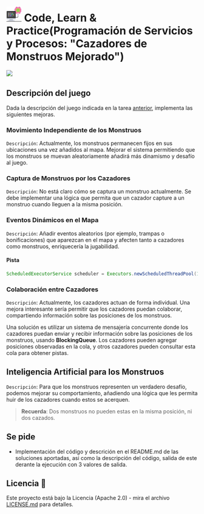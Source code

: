 # <img src=../../../../images/computer.png width="40"> Code, Learn & Practice(Programación de Servicios y Procesos: "Cazadores de Monstruos Mejorado")

<img src="https://i.ytimg.com/vi/t-tfbMcZ8Hc/maxresdefault.jpg" width="300px">

## Descripción del juego

Dada la descripción del juego indicada en la tarea [anterior](../tarea-2/README.md), implementa las siguientes mejoras.

### Movimiento Independiente de los Monstruos

`Descripción`: Actualmente, los monstruos permanecen fijos en sus ubicaciones una vez añadidos al mapa. Mejorar el sistema permitiendo que los monstruos se muevan aleatoriamente añadirá más dinamismo y desafío al juego.

### Captura de Monstruos por los Cazadores

`Descripción`: No está claro cómo se captura un monstruo actualmente. Se debe implementar una lógica que permita que un cazador capture a un monstruo cuando lleguen a la misma posición.

### Eventos Dinámicos en el Mapa

`Descripción`: Añadir eventos aleatorios (por ejemplo, trampas o bonificaciones) que aparezcan en el mapa y afecten tanto a cazadores como monstruos, enriquecería la jugabilidad.

#### **Pista**

```java
ScheduledExecutorService scheduler = Executors.newScheduledThreadPool(1);
```

### Colaboración entre Cazadores

`Descripción`: Actualmente, los cazadores actuan de forma individual. Una mejora interesante sería permitir que los cazadores puedan colaborar, compartiendo información sobre las posiciones de los monstruos.

Una solución es utilizar un sistema de mensajería concurrente donde los cazadores puedan enviar y recibir información sobre las posiciones de los monstruos, usando **BlockingQueue**. Los cazadores pueden agregar posiciones observadas en la cola, y otros cazadores pueden consultar esta cola para obtener pistas.

## Inteligencia Artificial para los Monstruos

`Descripción`: Para que los monstruos representen un verdadero desafío, podemos mejorar su comportamiento, añadiendo una lógica que les permita huir de los cazadores cuando estos se acerquen.

> **Recuerda**: Dos monstruos no pueden estas en la misma posición, ni dos cazados.

## Se pide

- Implementación del código y descrición en el README.md de las soluciones aportadas, asi como la descripción del código, salida de este derante la ejecución con 3 valores de salida.

## Licencia 📄

Este proyecto está bajo la Licencia (Apache 2.0) - mira el archivo [LICENSE.md]([../../../LICENSE.md](https://github.com/jpexposito/code-learn-practice/blob/main/LICENSE)) para detalles.

